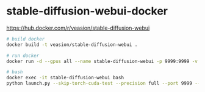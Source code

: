 # stable-diffusion-webui-docker
https://hub.docker.com/r/veasion/stable-diffusion-webui

```sh
# build docker
docker build -t veasion/stable-diffusion-webui .

# run docker
docker run -d --gpus all --name stable-diffusion-webui -p 9999:9999 -v /stable-diffusion-webui/models:/sd/models -v /stable-diffusion-webui/outputs:/sd/outputs -v /stable-diffusion-webui/extensions:/sd/extensions veasion/stable-diffusion-webui

# bash
docker exec -it stable-diffusion-webui bash
python launch.py --skip-torch-cuda-test --precision full --port 9999 --listen --api --xformers --enable-insecure-extension-access

```
